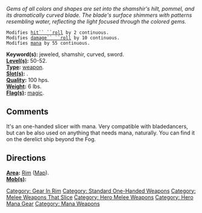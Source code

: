 *Gems of all colors and shapes are set into the shamshir's hilt, pommel,
and its dramatically curved blade. The blade's surface shimmers with
patterns resembling water, reflecting the light focused through the
colored gems.*

`Modifies `[`hit`` ``roll`](Hit_Roll.md "wikilink")` by 2 continuous.`  
`Modifies `[`damage`` ``roll`](Damage_Roll.md "wikilink")` by 10 continuous.`  
`Modifies `[`mana`](Mana_Points.md "wikilink")` by 55 continuous.`

**Keyword(s):** jeweled, shamshir, curved, sword.  
**[Level(s)](Object_Level.md "wikilink"):** 50-52.  
**[Type](:Category:_Object_Types.md "wikilink"):**
[weapon](:Category:_Melee_Weapons.md "wikilink").  
**[Slot(s)](Object_Slots.md "wikilink"):** <wielded>.  
**[Quality](Object_Quality.md "wikilink"):** 100 hps.  
**[Weight](Object_Weight.md "wikilink"):** 6 lbs.  
**[Flag(s)](:Category:_Object_Flags.md "wikilink"):**
[magic](Magic_Flag.md "wikilink").  

## Comments

It's an one-handed slicer with mana. Very compatible with bladedancers,
but can be also used on anything that needs mana, naturally. You can
find it on the derelict ship beyond the Fog.

## Directions

**[Area](:Category:_Areas.md "wikilink"):** [
Rim](:Category:_Rim.md "wikilink") ([Map](Rim_Map.md "wikilink")).  
**[Mob(s)](:Category:_Mobs.md "wikilink"):**  

[Category: Gear In Rim](Category:_Gear_In_Rim "wikilink") [Category:
Standard One-Handed
Weapons](Category:_Standard_One-Handed_Weapons "wikilink") [Category:
Melee Weapons That Slice](Category:_Melee_Weapons_That_Slice "wikilink")
[Category: Hero Melee Weapons](Category:_Hero_Melee_Weapons "wikilink")
[Category: Hero Mana Gear](Category:_Hero_Mana_Gear "wikilink")
[Category: Mana Weapons](Category:_Mana_Weapons "wikilink")
